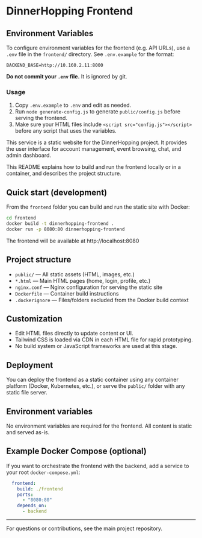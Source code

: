 # DinnerHopping Frontend

## Environment Variables

To configure environment variables for the frontend (e.g. API URLs), use a `.env` file in the `frontend/` directory. See `.env.example` for the format:

```
BACKEND_BASE=http://10.160.2.11:8000
```

**Do not commit your `.env` file.** It is ignored by git.

### Usage

1. Copy `.env.example` to `.env` and edit as needed.
2. Run `node generate-config.js` to generate `public/config.js` before serving the frontend.
3. Make sure your HTML files include `<script src="config.js"></script>` before any script that uses the variables.

This service is a static website for the DinnerHopping project. It provides the user interface for account management, event browsing, chat, and admin dashboard.

This README explains how to build and run the frontend locally or in a container, and describes the project structure.

## Quick start (development)

From the `frontend` folder you can build and run the static site with Docker:

```bash
cd frontend
docker build -t dinnerhopping-frontend .
docker run -p 8080:80 dinnerhopping-frontend
```

The frontend will be available at http://localhost:8080

## Project structure

- `public/` — All static assets (HTML, images, etc.)
- `*.html` — Main HTML pages (home, login, profile, etc.)
- `nginx.conf` — Nginx configuration for serving the static site
- `Dockerfile` — Container build instructions
- `.dockerignore` — Files/folders excluded from the Docker build context

## Customization

- Edit HTML files directly to update content or UI.
- Tailwind CSS is loaded via CDN in each HTML file for rapid prototyping.
- No build system or JavaScript frameworks are used at this stage.

## Deployment

You can deploy the frontend as a static container using any container platform (Docker, Kubernetes, etc.), or serve the `public/` folder with any static file server.

## Environment variables

No environment variables are required for the frontend. All content is static and served as-is.

## Example Docker Compose (optional)

If you want to orchestrate the frontend with the backend, add a service to your root `docker-compose.yml`:

```yaml
  frontend:
    build: ./frontend
    ports:
      - "8080:80"
    depends_on:
      - backend
```

---

For questions or contributions, see the main project repository.
